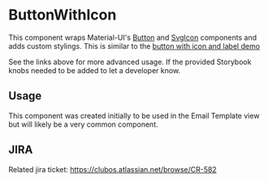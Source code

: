 # ButtonWithIcon
This component wraps Material-UI's [Button](https://material-ui.com/api/button/) and [SvgIcon](https://material-ui.com/api/svg-icon/) 
components and adds custom stylings. This is similar to the [button with icon and label demo](https://material-ui.com/demos/buttons/#buttons-with-icons-and-label)

See the links above for more advanced usage. If the provided Storybook knobs needed to be added to let a developer know.

## Usage
This component was created initially to be used in the Email Template view but will likely be a very common component.

## JIRA
Related jira ticket: https://clubos.atlassian.net/browse/CR-582
